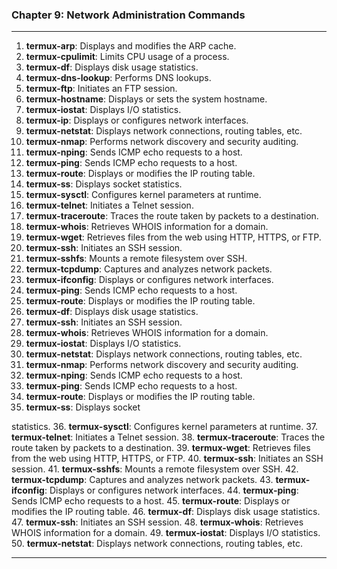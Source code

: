 ### Chapter 9: Network Administration Commands
____
1. **termux-arp**: Displays and modifies the ARP cache.
2. **termux-cpulimit**: Limits CPU usage of a process.
3. **termux-df**: Displays disk usage statistics.
4. **termux-dns-lookup**: Performs DNS lookups.
5. **termux-ftp**: Initiates an FTP session.
6. **termux-hostname**: Displays or sets the system hostname.
7. **termux-iostat**: Displays I/O statistics.
8. **termux-ip**: Displays or configures network interfaces.
9. **termux-netstat**: Displays network connections, routing tables, etc.
10. **termux-nmap**: Performs network discovery and security auditing.
11. **termux-nping**: Sends ICMP echo requests to a host.
12. **termux-ping**: Sends ICMP echo requests to a host.
13. **termux-route**: Displays or modifies the IP routing table.
14. **termux-ss**: Displays socket statistics.
15. **termux-sysctl**: Configures kernel parameters at runtime.
16. **termux-telnet**: Initiates a Telnet session.
17. **termux-traceroute**: Traces the route taken by packets to a destination.
18. **termux-whois**: Retrieves WHOIS information for a domain.
19. **termux-wget**: Retrieves files from the web using HTTP, HTTPS, or FTP.
20. **termux-ssh**: Initiates an SSH session.
21. **termux-sshfs**: Mounts a remote filesystem over SSH.
22. **termux-tcpdump**: Captures and analyzes network packets.
23. **termux-ifconfig**: Displays or configures network interfaces.
24. **termux-ping**: Sends ICMP echo requests to a host.
25. **termux-route**: Displays or modifies the IP routing table.
26. **termux-df**: Displays disk usage statistics.
27. **termux-ssh**: Initiates an SSH session.
28. **termux-whois**: Retrieves WHOIS information for a domain.
29. **termux-iostat**: Displays I/O statistics.
30. **termux-netstat**: Displays network connections, routing tables, etc.
31. **termux-nmap**: Performs network discovery and security auditing.
32. **termux-nping**: Sends ICMP echo requests to a host.
33. **termux-ping**: Sends ICMP echo requests to a host.
34. **termux-route**: Displays or modifies the IP routing table.
35. **termux-ss**: Displays socket

 statistics.
36. **termux-sysctl**: Configures kernel parameters at runtime.
37. **termux-telnet**: Initiates a Telnet session.
38. **termux-traceroute**: Traces the route taken by packets to a destination.
39. **termux-wget**: Retrieves files from the web using HTTP, HTTPS, or FTP.
40. **termux-ssh**: Initiates an SSH session.
41. **termux-sshfs**: Mounts a remote filesystem over SSH.
42. **termux-tcpdump**: Captures and analyzes network packets.
43. **termux-ifconfig**: Displays or configures network interfaces.
44. **termux-ping**: Sends ICMP echo requests to a host.
45. **termux-route**: Displays or modifies the IP routing table.
46. **termux-df**: Displays disk usage statistics.
47. **termux-ssh**: Initiates an SSH session.
48. **termux-whois**: Retrieves WHOIS information for a domain.
49. **termux-iostat**: Displays I/O statistics.
50. **termux-netstat**: Displays network connections, routing tables, etc.
____
